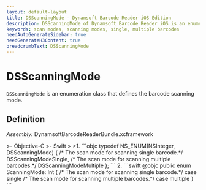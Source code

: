 ```yaml
---
layout: default-layout
title: DSScanningMode - Dynamsoft Barcode Reader iOS Edition
description: DSScanningMode of Dynamsoft Barcode Reader iOS is an enumeration class that defines the barcode scanning mode.
keywords: scan modes, scanning modes, single, multiple barcodes
needAutoGenerateSidebar: true
needGenerateH3Content: true
breadcrumbText: DSScanningMode
---
```


# DSScanningMode

`DSScanningMode` is an enumeration class that defines the barcode scanning mode.

## Definition

*Assembly:* DynamsoftBarcodeReaderBundle.xcframework

<div class="sample-code-prefix"></div>
>- Objective-C
>- Swift
>
>1. 
```objc
typedef NS_ENUM(NSInteger, DSScanningMode)
{
   /* The scan mode for scanning single barcode.*/
   DSScanningModeSingle,
   /* The scan mode for scanning multiple barcodes.*/
   DSScanningModeMultiple
};
```
2. 
```swift
@objc public enum ScanningMode: Int {
   /* The scan mode for scanning single barcode.*/
   case single
   /* The scan mode for scanning multiple barcodes.*/
   case multiple
}
```
